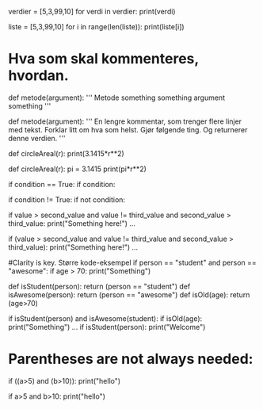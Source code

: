 verdier = [5,3,99,10]
for verdi in verdier:
    print(verdi)

liste = [5,3,99,10]
for i in range(len(liste)):
    print(liste[i])


# Hva som skal kommenteres, hvordan.
def metode(argument):
    ''' Metode something something argument something '''

def metode(argument):
    '''
    En lengre kommentar, som trenger flere linjer
    med tekst. Forklar litt om hva som helst. Gjør
    følgende ting. Og returnerer denne verdien.
    '''

def circleAreal(r):
    print(3.1415*r**2)

def circleAreal(r):
    pi = 3.1415
    print(pi*r**2)


if condition == True:
if condition:

if condition != True:
if not condition:


if value > second_value and value != third_value and second_value > third_value:
    print("Something here!")
    ...

if (value > second_value and
    value != third_value and
    second_value > third_value):
    print("Something here!")
    ...



#Clarity is key. Større kode-eksempel
if person == "student" and person == "awesome":
    if age > 70:
        print("Something")


def isStudent(person): return (person == "student")
def isAwesome(person): return (person == "awesome")
def isOld(age): return (age>70)

if isStudent(person) and isAwesome(student):
    if isOld(age):
        print("Something")
...
if isStudent(person): print("Welcome")


# Parentheses are not always needed:
if ((a>5) and (b>10)):
    print("hello")

if a>5 and b>10:
    print("hello")


